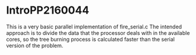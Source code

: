 # IntroPP2160044
This is a very basic parallel implementation of fire_serial.c
The intended approach is to divide the data that the processor
deals with in the available cores, so the tree burning process
is calculated faster than the serial version of the problem.
